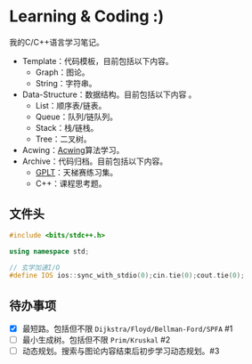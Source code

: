 # Learning & Coding :)

我的C/C++语言学习笔记。

- Template：代码模板，目前包括以下内容。
	- Graph：图论。
	- String：字符串。
- Data-Structure：数据结构。目前包括以下内容 。
	- List：顺序表/链表。
	- Queue：队列/链队列。
	- Stack：栈/链栈。
	- Tree：二叉树。
- Acwing：[Acwing](https://www.acwing.com/)算法学习。
- Archive：代码归档。目前包括以下内容。
	- [GPLT](https://pintia.cn/problem-sets/994805046380707840/problems/type/7)：天梯赛练习集。
	- C++：课程思考题。

## 文件头
```cpp
#include <bits/stdc++.h>

using namespace std;

// 玄学加速I/O
#define IOS ios::sync_with_stdio(0);cin.tie(0);cout.tie(0);
```

## 待办事项

- [x] 最短路。包括但不限 `Dijkstra/Floyd/Bellman-Ford/SPFA` #1
- [ ] 最小生成树。包括但不限 `Prim/Kruskal` #2
- [ ] 动态规划。搜索与图论内容结束后初步学习动态规划。#3
